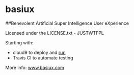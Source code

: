 # basiux
##Benevolent Artificial Super Intelligence User eXperience

Licensed under the LICENSE.txt - JUSTWTFPL

Starting with:
- cloud9 to deploy and [run](run.basiux.com)
- Travis CI to automate testing

More info: www.basiux.com
